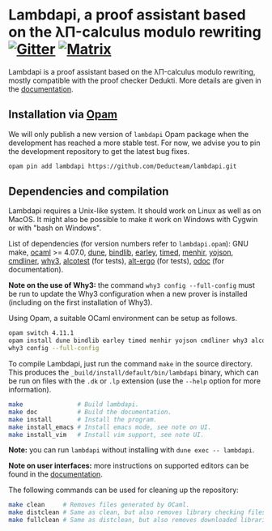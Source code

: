 Lambdapi, a proof assistant based on the λΠ-calculus modulo rewriting [![Gitter][gitter-badge]][gitter-link] [![Matrix][matrix-badge]][matrix-link]
=====================================================================

Lambdapi is a proof assistant based on the λΠ-calculus modulo rewriting,
mostly compatible with the proof checker Dedukti. More details are given
in the [documentation](https://lambdapi.readthedocs.io).

Installation via [Opam](http://opam.ocaml.org/)
---------------------

We will only publish a new version of `lambdapi` Opam package when the
development has reached a more stable test. For now, we advise you to
pin the development repository to get the latest bug fixes.

```bash
opam pin add lambdapi https://github.com/Deducteam/lambdapi.git
```
Dependencies and compilation
----------------------------

Lambdapi requires a Unix-like system. It should work on Linux as well as on
MacOS. It might also be possible to make it work on Windows with Cygwin or
with "bash on Windows".

List of dependencies (for version numbers refer to `lambdapi.opam`):
GNU make,
[ocaml](https://ocaml.org/) >= 4.07.0,
[dune](https://dune.build/),
[bindlib](https://github.com/rlepigre/ocaml-bindlib),
[earley](https://github.com/rlepigre/ocaml-earley),
[timed](https://github.com/rlepigre/ocaml-timed),
[menhir](http://gallium.inria.fr/~fpottier/menhir/),
[yojson](https://github.com/ocaml-community/yojson),
[cmdliner](https://erratique.ch/logiciel/cmdliner),
[why3](http://why3.lri.fr/),
[alcotest](https://github.com/mirage/alcotest) (for tests),
[alt-ergo](https://alt-ergo.ocamlpro.com/) (for tests),
[odoc](https://github.com/ocaml/odoc) (for documentation).

**Note on the use of Why3:** the command `why3 config --full-config`
must be run to update the Why3 configuration when a new prover is
installed (including on the first installation of Why3).

Using Opam, a suitable OCaml environment can be setup as follows.
```bash
opam switch 4.11.1
opam install dune bindlib earley timed menhir yojson cmdliner why3 alcotest alt-ergo odoc
why3 config --full-config
```

To compile Lambdapi, just run the command `make` in the source directory.
This produces the `_build/install/default/bin/lambdapi` binary, which can
be run on files with the `.dk` or `.lp` extension (use the `--help` option
for more information).

```bash
make               # Build lambdapi.
make doc           # Build the documentation.
make install       # Install the program.
make install_emacs # Install emacs mode, see note on UI.
make install_vim   # Install vim support, see note UI.
```

**Note:** you can run `lambdapi` without installing with `dune exec -- lambdapi`.

**Note on user interfaces:** more instructions on supported editors can be found
in the [documentation](https://lambdapi.readthedocs.io/en/latest/ui/ui.html).

The following commands can be used for cleaning up the repository:
```bash
make clean     # Removes files generated by OCaml.
make distclean # Same as clean, but also removes library checking files.
make fullclean # Same as distclean, but also removes downloaded libraries.
```

[gitter-badge]: https://badges.gitter.im/Deducteam/lambdapi.svg
[gitter-link]: https://gitter.im/Deducteam/lambdapi
[matrix-badge]: https://matrix.org/docs/projects/images//made-for-matrix.png
[matrix-link]: https://riot.im/app/#/room/#lambdapi:matrix.org
